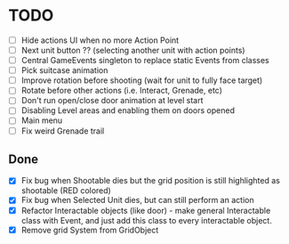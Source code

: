 # TODO

- [ ] Hide actions UI when no more Action Point
- [ ] Next unit button ?? (selecting another unit with action points)
- [ ] Central GameEvents singleton to replace static Events from classes
- [ ] Pick suitcase animation
- [ ] Improve rotation before shooting (wait for unit to fully face target)
- [ ] Rotate before other actions (i.e. Interact, Grenade, etc)
- [ ] Don't run open/close door animation at level start
- [ ] Disabling Level areas and enabling them on doors opened
- [ ] Main menu
- [ ] Fix weird Grenade trail

## Done

- [x] Fix bug when Shootable dies but the grid position is still highlighted as shootable (RED colored)
- [x] Fix bug when Selected Unit dies, but can still perform an action
- [x] Refactor Interactable objects (like door) - make general Interactable class with Event,
  and just add this class to every interactable object.
- [x] Remove grid System from GridObject